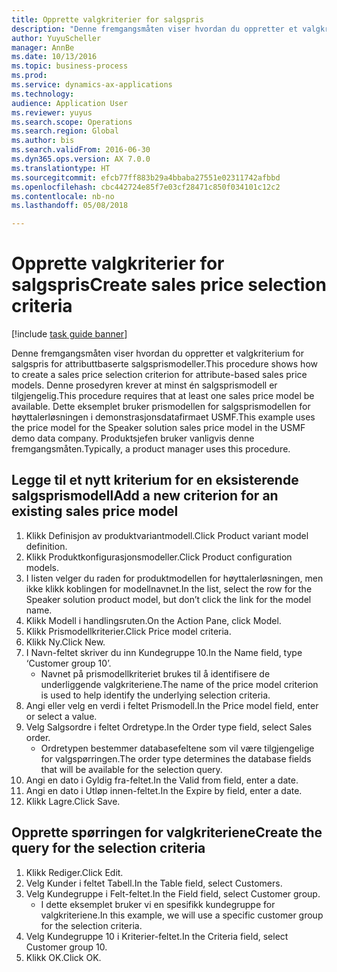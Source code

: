 ```yaml
--- 
title: Opprette valgkriterier for salgspris
description: "Denne fremgangsmåten viser hvordan du oppretter et valgkriterium for salgspris for attributtbaserte salgsprismodeller."
author: YuyuScheller
manager: AnnBe
ms.date: 10/13/2016
ms.topic: business-process
ms.prod: 
ms.service: dynamics-ax-applications
ms.technology: 
audience: Application User
ms.reviewer: yuyus
ms.search.scope: Operations
ms.search.region: Global
ms.author: bis
ms.search.validFrom: 2016-06-30
ms.dyn365.ops.version: AX 7.0.0
ms.translationtype: HT
ms.sourcegitcommit: efcb77ff883b29a4bbaba27551e02311742afbbd
ms.openlocfilehash: cbc442724e85f7e03cf28471c850f034101c12c2
ms.contentlocale: nb-no
ms.lasthandoff: 05/08/2018

---
```

# <a name="create-sales-price-selection-criteria"></a><span data-ttu-id="ed0b7-103">Opprette valgkriterier for salgspris</span><span class="sxs-lookup"><span data-stu-id="ed0b7-103">Create sales price selection criteria</span></span>

[!include [task guide banner](../../includes/task-guide-banner.md)]

<span data-ttu-id="ed0b7-104">Denne fremgangsmåten viser hvordan du oppretter et valgkriterium for salgspris for attributtbaserte salgsprismodeller.</span><span class="sxs-lookup"><span data-stu-id="ed0b7-104">This procedure shows how to create a sales price selection criterion for attribute-based sales price models.</span></span> <span data-ttu-id="ed0b7-105">Denne prosedyren krever at minst én salgsprismodell er tilgjengelig.</span><span class="sxs-lookup"><span data-stu-id="ed0b7-105">This procedure requires that at least one sales price model be available.</span></span> <span data-ttu-id="ed0b7-106">Dette eksemplet bruker prismodellen for salgsprismodellen for høyttalerløsningen i demonstrasjonsdatafirmaet USMF.</span><span class="sxs-lookup"><span data-stu-id="ed0b7-106">This example uses the price model for the Speaker solution sales price model in the USMF demo data company.</span></span> <span data-ttu-id="ed0b7-107">Produktsjefen bruker vanligvis denne fremgangsmåten.</span><span class="sxs-lookup"><span data-stu-id="ed0b7-107">Typically, a product manager uses this procedure.</span></span>


## <a name="add-a-new-criterion-for-an-existing-sales-price-model"></a><span data-ttu-id="ed0b7-108">Legge til et nytt kriterium for en eksisterende salgsprismodell</span><span class="sxs-lookup"><span data-stu-id="ed0b7-108">Add a new criterion for an existing sales price model</span></span>
1. <span data-ttu-id="ed0b7-109">Klikk Definisjon av produktvariantmodell.</span><span class="sxs-lookup"><span data-stu-id="ed0b7-109">Click Product variant model definition.</span></span>
2. <span data-ttu-id="ed0b7-110">Klikk Produktkonfigurasjonsmodeller.</span><span class="sxs-lookup"><span data-stu-id="ed0b7-110">Click Product configuration models.</span></span>
3. <span data-ttu-id="ed0b7-111">I listen velger du raden for produktmodellen for høyttalerløsningen, men ikke klikk koblingen for modellnavnet.</span><span class="sxs-lookup"><span data-stu-id="ed0b7-111">In the list, select the row for the Speaker solution product model, but don’t click the link for the model name.</span></span>
4. <span data-ttu-id="ed0b7-112">Klikk Modell i handlingsruten.</span><span class="sxs-lookup"><span data-stu-id="ed0b7-112">On the Action Pane, click Model.</span></span>
5. <span data-ttu-id="ed0b7-113">Klikk Prismodellkriterier.</span><span class="sxs-lookup"><span data-stu-id="ed0b7-113">Click Price model criteria.</span></span>
6. <span data-ttu-id="ed0b7-114">Klikk Ny.</span><span class="sxs-lookup"><span data-stu-id="ed0b7-114">Click New.</span></span>
7. <span data-ttu-id="ed0b7-115">I Navn-feltet skriver du inn Kundegruppe 10.</span><span class="sxs-lookup"><span data-stu-id="ed0b7-115">In the Name field, type ‘Customer group 10’.</span></span>
    * <span data-ttu-id="ed0b7-116">Navnet på prismodellkriteriet brukes til å identifisere de underliggende valgkriteriene.</span><span class="sxs-lookup"><span data-stu-id="ed0b7-116">The name of the price model criterion is used to help identify the underlying selection criteria.</span></span>  
8. <span data-ttu-id="ed0b7-117">Angi eller velg en verdi i feltet Prismodell.</span><span class="sxs-lookup"><span data-stu-id="ed0b7-117">In the Price model field, enter or select a value.</span></span>
9. <span data-ttu-id="ed0b7-118">Velg Salgsordre i feltet Ordretype.</span><span class="sxs-lookup"><span data-stu-id="ed0b7-118">In the Order type field, select Sales order.</span></span>
    * <span data-ttu-id="ed0b7-119">Ordretypen bestemmer databasefeltene som vil være tilgjengelige for valgspørringen.</span><span class="sxs-lookup"><span data-stu-id="ed0b7-119">The order type determines the database fields that will be available for the selection query.</span></span>  
10. <span data-ttu-id="ed0b7-120">Angi en dato i Gyldig fra-feltet.</span><span class="sxs-lookup"><span data-stu-id="ed0b7-120">In the Valid from field, enter a date.</span></span>
11. <span data-ttu-id="ed0b7-121">Angi en dato i Utløp innen-feltet.</span><span class="sxs-lookup"><span data-stu-id="ed0b7-121">In the Expire by field, enter a date.</span></span>
12. <span data-ttu-id="ed0b7-122">Klikk Lagre.</span><span class="sxs-lookup"><span data-stu-id="ed0b7-122">Click Save.</span></span>

## <a name="create-the-query-for-the-selection-criteria"></a><span data-ttu-id="ed0b7-123">Opprette spørringen for valgkriteriene</span><span class="sxs-lookup"><span data-stu-id="ed0b7-123">Create the query for the selection criteria</span></span>
1. <span data-ttu-id="ed0b7-124">Klikk Rediger.</span><span class="sxs-lookup"><span data-stu-id="ed0b7-124">Click Edit.</span></span>
2. <span data-ttu-id="ed0b7-125">Velg Kunder i feltet Tabell.</span><span class="sxs-lookup"><span data-stu-id="ed0b7-125">In the Table field, select Customers.</span></span> 
3. <span data-ttu-id="ed0b7-126">Velg Kundegruppe i Felt-feltet.</span><span class="sxs-lookup"><span data-stu-id="ed0b7-126">In the Field field, select Customer group.</span></span>
    * <span data-ttu-id="ed0b7-127">I dette eksemplet bruker vi en spesifikk kundegruppe for valgkriteriene.</span><span class="sxs-lookup"><span data-stu-id="ed0b7-127">In this example, we will use a specific customer group for the selection criteria.</span></span>  
4. <span data-ttu-id="ed0b7-128">Velg Kundegruppe 10 i Kriterier-feltet.</span><span class="sxs-lookup"><span data-stu-id="ed0b7-128">In the Criteria field, select Customer group 10.</span></span> 
5. <span data-ttu-id="ed0b7-129">Klikk OK.</span><span class="sxs-lookup"><span data-stu-id="ed0b7-129">Click OK.</span></span>


